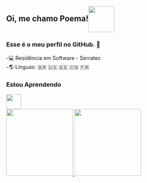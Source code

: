 ## Oi, me chamo Poema!<img src="https://user-images.githubusercontent.com/105015617/187973269-cfea430d-4776-4992-8874-b78760ba33ee.gif" align="center" width="70" height="70"/>      
### Esse é o meu perfil no GitHub. 🌱
-💻 Residência em Software - Serratec                 
-🌎 Línguas: 🇧🇷 🇺🇸 🇩🇪 🇨🇳 🇫🇷
### Estou Aprendendo
<img src="https://cdn.jsdelivr.net/gh/devicons/devicon/icons/java/java-original.svg" width="40" height="40"/>
<div>
<a href="https://github.com/poemabochner">
<img height="180em" src="https://github-readme-stats.vercel.app/api/top-langs/?username=poemabochner&layout=compact&langs_count=7&theme=dracula"/>
<img height="180em" src="https://github-readme-stats.vercel.app/api?username=poemabochner&show_icons=true&theme=dracula&include_all_commits=true&count_private=true"/>
</div>          
